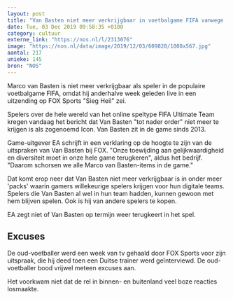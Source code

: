 ```yaml
---
layout: post
title: "Van Basten niet meer verkrijgbaar in voetbalgame FIFA vanwege 'Sieg Heil'"
date: Tue, 03 Dec 2019 09:58:35 +0100
category: cultuur
externe_link: "https://nos.nl/l/2313076"
image: "https://nos.nl/data/image/2019/12/03/609828/1008x567.jpg"
aantal: 217
unieke: 145
bron: "NOS"
---
```


<p>Marco van Basten is niet meer verkrijgbaar als speler in de populaire voetbalgame FIFA, omdat hij anderhalve week geleden live in een uitzending op FOX Sports "Sieg Heil" zei.</p>
<p>Spelers over de hele wereld van het online speltype FIFA Ultimate Team kregen vandaag het bericht dat Van Basten "tot nader order" niet meer te krijgen is als zogenoemd Icon. Van Basten zit in de game sinds 2013.</p>
<p>Game-uitgever EA schrijft in een verklaring op de hoogte te zijn van de uitspraken van Van Basten bij FOX. "Onze toewijding aan gelijkwaardigheid en diversiteit moet in onze hele game terugkeren", aldus het bedrijf. "Daarom schorsen we alle Marco van Basten-items in de game."</p>
<p>Dat komt erop neer dat Van Basten niet meer verkrijgbaar is in onder meer 'packs' waarin gamers willekeurige spelers krijgen voor hun digitale teams. Spelers die Van Basten al wel in hun team hadden, kunnen gewoon met hem blijven spelen. Ook is hij van andere spelers te kopen.</p>
<p>EA zegt niet of Van Basten op termijn weer terugkeert in het spel.</p>
<h2>Excuses</h2>
<p>De oud-voetballer werd een week van tv gehaald door FOX Sports voor zijn uitspraak, die hij deed toen een Duitse trainer werd geïnterviewd. De oud-voetballer bood vrijwel meteen excuses aan.</p>
<p>Het voorkwam niet dat de rel in binnen- en buitenland veel boze reacties losmaakte.</p>
